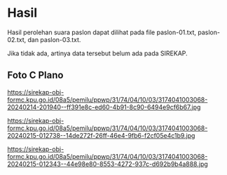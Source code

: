 # Hasil

Hasil perolehan suara paslon dapat dilihat pada file paslon-01.txt, paslon-02.txt, dan paslon-03.txt.

Jika tidak ada, artinya data tersebut belum ada pada SIREKAP.

## Foto C Plano

https://sirekap-obj-formc.kpu.go.id/08a5/pemilu/ppwp/31/74/04/10/03/3174041003068-20240214-201940--ff391e8c-ed60-4b91-8c90-6494e9cf6b67.jpg

https://sirekap-obj-formc.kpu.go.id/08a5/pemilu/ppwp/31/74/04/10/03/3174041003068-20240215-012738--14de272f-26ff-46e4-9fb6-f2cf05e4c1b9.jpg

https://sirekap-obj-formc.kpu.go.id/08a5/pemilu/ppwp/31/74/04/10/03/3174041003068-20240215-012343--44e98e80-8553-4272-937c-d692b9b4a888.jpg

